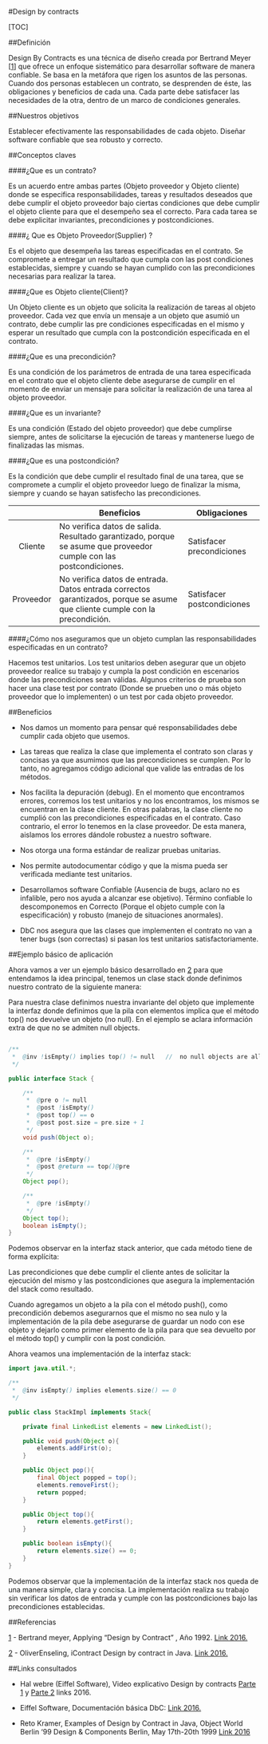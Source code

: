 #Design by contracts

[TOC]

##Definición

Design By Contracts es una técnica de diseño creada por Bertrand Meyer [[1]] que ofrece un enfoque sistemático para desarrollar software de manera confiable. Se basa en la metáfora que rigen los asuntos de las personas. Cuando dos personas establecen un contrato, se desprenden de éste, las obligaciones y beneficios de cada una. Cada parte debe satisfacer las necesidades de la otra, dentro de un marco de condiciones generales.

##Nuestros objetivos

Establecer efectivamente las responsabilidades de cada objeto.
Diseñar software confiable que sea robusto y correcto.

##Conceptos claves

####¿Que es  un contrato?

Es un acuerdo entre ambas partes (Objeto proveedor y Objeto cliente) donde se especifica responsabilidades, tareas y resultados deseados que debe cumplir el objeto proveedor bajo ciertas condiciones que debe cumplir el objeto cliente para que el desempeño sea el correcto. Para cada tarea se debe explicitar invariantes, precondiciones y postcondiciones.

####¿ Que es Objeto Proveedor(Supplier) ?

Es el objeto que desempeña las tareas especificadas en el contrato. Se compromete a entregar un resultado que cumpla con las post condiciones establecidas, siempre y cuando se hayan cumplido con las precondiciones necesarias para realizar la tarea.

####¿Que es Objeto cliente(Client)?

 Un Objeto cliente es un objeto que solicita la realización de tareas al objeto proveedor. Cada vez que envía un mensaje a un objeto que asumió un contrato, debe cumplir las pre condiciones especificadas en el mismo y esperar un resultado que cumpla con la postcondición especificada en el contrato.

####¿Que es una precondición?

Es una condición de los parámetros de entrada de una tarea especificada en el contrato que el objeto cliente debe asegurarse de cumplir en el momento de enviar un mensaje para solicitar la realización de una tarea al objeto proveedor.

####¿Que es un invariante?

 Es una condición (Estado del objeto proveedor) que debe cumplirse siempre, antes de solicitarse la ejecución de tareas y mantenerse luego de finalizadas las mismas.

####¿Que es una postcondición?

Es la condición que debe cumplir el resultado final de una tarea, que se compromete a cumplir el objeto proveedor luego de finalizar la misma, siempre y cuando se hayan satisfecho las precondiciones.


|         | Beneficios   | Obligaciones |
|:-------:|--------------|--------------|
|Cliente  |    No verifica datos de salida. Resultado garantizado, porque se asume que proveedor cumple con las postcondiciones.|Satisfacer precondiciones|
|Proveedor|  No verifica datos de entrada. Datos entrada correctos garantizados, porque se asume que cliente cumple con la precondición.    |  Satisfacer postcondiciones|

####¿Cómo nos aseguramos que un objeto cumplan las responsabilidades especificadas en un contrato?

Hacemos test unitarios. Los test unitarios deben asegurar que un objeto proveedor realice su trabajo y cumpla la post condición en escenarios donde las precondiciones sean válidas. Algunos criterios de prueba son hacer una clase test por contrato (Donde se prueben uno o más objeto proveedor que lo implementen) o un test por cada objeto proveedor.

##Beneficios

- Nos damos un momento para pensar qué responsabilidades debe cumplir cada objeto que usemos.

- Las tareas que realiza la clase que implementa el contrato son claras y concisas ya que asumimos que las precondiciones se cumplen. Por lo tanto, no agregamos código adicional que valide las entradas de los métodos.

- Nos facilita la depuración (debug). En el momento que encontramos errores, corremos los test unitarios y no los encontramos, los mismos se encuentran en la clase cliente. En otras palabras, la clase cliente no cumplió con las precondiciones especificadas en el contrato. Caso contrario, el error lo tenemos en la clase proveedor. De esta manera, aislamos los errores dándole robustez a nuestro software.

- Nos otorga una forma estándar de realizar pruebas unitarias.

- Nos permite autodocumentar código y que la misma pueda ser verificada mediante test unitarios.

- Desarrollamos software Confiable (Ausencia de bugs, aclaro no es infalible, pero nos ayuda a alcanzar ese objetivo). Término confiable lo descomponemos en Correcto (Porque el objeto cumple con la especificación) y robusto (manejo de situaciones anormales).

- DbC nos asegura que las clases que implementen el contrato no van a tener bugs (son correctas) si pasan los test unitarios satisfactoriamente.

##Ejemplo básico de aplicación

Ahora vamos a ver un ejemplo básico desarrollado en [2] para que entendamos la idea principal, tenemos un clase stack donde definimos nuestro contrato de la siguiente manera:

Para nuestra clase definimos nuestra invariante del objeto que implemente la interfaz donde definimos que la pila con elementos implica que el método top() nos devuelve un objeto (no null). En el ejemplo se aclara información extra de que no se admiten null objects.

``` Java

/**
 *  @inv !isEmpty() implies top() != null   //  no null objects are allowed.
 */

public interface Stack {

    /**
     *  @pre o != null
     *  @post !isEmpty()
     *  @post top() == o
     *  @post post.size = pre.size + 1
     */
    void push(Object o);

    /**
     *  @pre !isEmpty()
     *  @post @return == top()@pre
     */
    Object pop();

 	/**
     *  @pre !isEmpty()
     */
    Object top();
    boolean isEmpty();
}

```

Podemos observar en la interfaz stack anterior, que cada método tiene de forma explícita:

Las precondiciones que debe cumplir el cliente antes de solicitar la ejecución del mismo y las postcondiciones que asegura la implementación del stack como resultado.

Cuando agregamos un objeto a la pila con el método push(), como precondición debemos asegurarnos que el mismo no sea nulo y la implementación de la pila debe asegurarse de guardar un nodo con ese objeto y dejarlo como primer elemento de la pila para que sea devuelto por el método top() y cumplir con la post condición.

Ahora veamos una implementación de la interfaz stack:

``` Java
import java.util.*;

/**
 *  @inv isEmpty() implies elements.size() == 0
 */

public class StackImpl implements Stack{

    private final LinkedList elements = new LinkedList();

    public void push(Object o){
        elements.addFirst(o);
    }

    public Object pop(){
        final Object popped = top();
        elements.removeFirst();
        return popped;
    }

    public Object top(){
        return elements.getFirst();
    }

    public boolean isEmpty(){
        return elements.size() == 0;
    }
}
```

Podemos observar que la implementación de la interfaz stack nos queda de una manera simple, clara y concisa. La implementación realiza su trabajo sin verificar los datos de entrada y cumple con las postcondiciones bajo las precondiciones establecidas.

##Referencias

[1] - Bertrand meyer, Applying “Design by Contract” , Año 1992. [Link 2016.](http://se.ethz.ch/~meyer/publications/computer/contract.pdf)

[2] - OliverEnseling, iContract Design by contract in Java. [Link 2016.](http://www.javaworld.com/article/2074956/learn-java/icontract--design-by-contract-in-java.html)


##Links consultados

- Hal webre (Eiffel Software), Video explicativo Design by contracts [Parte 1](https://www.youtube.com/watch?v=v1phSCx_Vvg) y [Parte 2](https://www.youtube.com/watch?v=8XV0khSeKaw) links 2016.


- Eiffel Software, Documentación básica DbC: [Link 2016.](https://www.eiffel.com/values/design-by-contract/introduction/)

- Reto Kramer, Examples of Design by Contract in Java, Object World Berlin ‘99 Design & Components Berlin, May 17th-20th 1999 [Link 2016](http://web.cse.ohio-state.edu/software/2221/web-sw1/extras/slides/09.Design-by-Contract.pdf)


<!-- References on text -->
[1]: http://se.ethz.ch/~meyer/publications/computer/contract.pdf
[2]: http://www.javaworld.com/article/2074956/learn-java/icontract--design-by-contract-in-java.html

